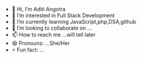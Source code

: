 - 👋 Hi, I’m Aditi Angotra
- 👀 I’m interested in Full Stack Development
- 🌱 I’m currently learning JavaScript,php,DSA,github
- 💞️ I’m looking to collaborate on ...
- 📫 How to reach me ...will tell later
- 😄 Pronouns: ...She/Her
- ⚡ Fun fact: ...

<!---
Adit3112/Adit3112 is a ✨ special ✨ repository because its `README.md` (this file) appears on your GitHub profile.
You can click the Preview link to take a look at your changes.
--->
